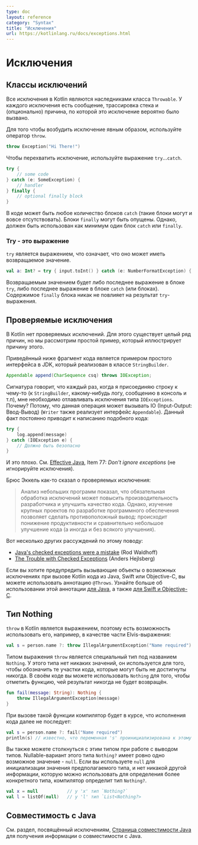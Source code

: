 ```yaml
---
type: doc
layout: reference
category: "Syntax"
title: "Исключения"
url: https://kotlinlang.ru/docs/exceptions.html
---
```


<!-- При переводе статьи оригинальная версия была от 05 March 2022 -->

<!-- # Exceptions -->
# Исключения

<a name="exception-classes"></a>

<!-- ## Exception classes -->
## Классы исключений

<!-- All exception classes in Kotlin inherit the `Throwable` class.
Every exception has a message, a stack trace, and an optional cause. -->
Все исключения в Kotlin являются наследниками класса `Throwable`.
У каждого исключения есть сообщение, трассировка стека и (опционально) причина, по которой
это исключение вероятно было вызвано.

<!-- To throw an exception object, use the `throw` expression: -->
Для того чтобы возбудить исключение явным образом, используйте оператор `throw`.

```kotlin
throw Exception("Hi There!")
```

<!-- To catch an exception, use the `try`...`catch` expression: -->
Чтобы перехватить исключение, используйте выражение `try`...`catch`.

```kotlin
try {
    // some code
} catch (e: SomeException) {
    // handler
} finally {
    // optional finally block
}
```

<!-- There may be zero or more `catch` blocks, and the `finally` block may be omitted.
However, at least one `catch` or `finally` block is required. -->
В коде может быть любое количество блоков `catch` (такие блоки могут и вовсе отсутствовать). Блоки `finally`
могут быть опущены. Однако, должен быть использован как минимум один блок `catch` или `finally`.

<a name="try-is-an-expression"></a>

<!-- ### Try is an expression -->
### Try - это выражение

<!-- `try` is an expression, which means it can have a return value: -->

`try` является выражением, что означает, что оно может иметь возвращаемое значение.

```kotlin
val a: Int? = try { input.toInt() } catch (e: NumberFormatException) { null }
```

<!-- The returned value of a `try` expression is either the last expression in the `try` block or the
last expression in the `catch` block (or blocks).
The contents of the `finally` block don't affect the result of the expression. -->
Возвращаемым значением будет либо последнее выражение в блоке `try`, либо последнее выражение
в блоке `catch` (или блоках). Содержимое `finally` блока никак не повлияет на результат `try`-выражения.

<a name="checked-exceptions"></a>

<!-- ## Checked exceptions -->
## Проверяемые исключения

<!-- Kotlin does not have checked exceptions. There are many reasons for this, but we will provide a simple example that illustrates why it is the case. -->
В Kotlin нет проверяемых исключений. Для этого существует целый ряд причин, но мы рассмотрим простой пример, который иллюстрирует причину этого.

<!-- The following is an example interface from the JDK implemented by the `StringBuilder` class: -->
Приведённый ниже фрагмент кода является примером простого интерфейса в JDK, который реализован в классе `StringBuilder`.

```java
Appendable append(CharSequence csq) throws IOException;
```

<!-- This signature says that every time I append a string to something (a `StringBuilder`, some kind of a log, a console, etc.),
I have to catch the `IOExceptions`. Why? Because the implementation might be performing IO operations (`Writer` also implements `Appendable`).
The result is code like this all over the place: -->
Сигнатура говорит, что каждый раз, когда я присоединяю строку к чему-то (к `StringBuilder`, какому-нибудь логу, сообщению в консоль и т.п),
мне необходимо отлавливать исключения типа `IOExceptions`. Почему? Потому, что данная операция может вызывать IO (Input-Output: Ввод-Вывод) (`Writer` также
реализует интерфейс `Appendable`).
Данный факт постоянно приводит к написанию подобного кода:

```kotlin
try {
    log.append(message)
} catch (IOException e) {
    // Должно быть безопасно
}
```

<!-- And that’s not good. Just take a look at [Effective Java, 3rd Edition](https://www.oracle.com/technetwork/java/effectivejava-136174.html), Item 77: *Don't ignore exceptions*. -->
И это плохо. См. [Effective Java](https://www.oracle.com/technetwork/java/effectivejava-136174.html), Item 77: *Don't ignore exceptions* (не игнорируйте исключения).

<!-- Bruce Eckel says this about checked exceptions: -->

Брюс Эккель как-то сказал о проверяемых исключения:

<!-- > Examination of small programs leads to the conclusion that requiring exception specifications
>could both enhance developer productivity and enhance code quality, but experience with large software projects suggests
>a different result – decreased productivity and little or no increase in code quality. -->

> Анализ небольших программ показал, что обязательная обработка исключений может повысить производительность разработчика и улучшить качество кода.
> Однако, изучение крупных проектов по разработке программного обеспечения позволяет сделать противоположный вывод:
> происходит понижение продуктивности и сравнительно небольшое улучшение кода (а иногда и без всякого улучшения).

<!-- And here are some additional thoughts on the matter: -->
Вот несколько других рассуждений по этому поводу:

* [Java's checked exceptions were a mistake](https://radio-weblogs.com/0122027/stories/2003/04/01/JavasCheckedExceptionsWereAMistake.html) (Rod Waldhoff)
* [The Trouble with Checked Exceptions](https://www.artima.com/intv/handcuffs.html) (Anders Hejlsberg)

<!-- If you want to alert callers about possible exceptions when calling Kotlin code from Java, Swift, or Objective-C,
you can use the `@Throws` annotation. Read more about using this annotation [for Java](java-to-kotlin-interop.md#checked-exceptions)
and [for Swift and Objective-C](native-objc-interop.md#errors-and-exceptions). -->
Если вы хотите предупредить вызывающие объекты о возможных исключениях при вызове Kotlin кода из Java, Swift или Objective-C,
вы можете использовать аннотацию `@Throws`. Узнайте больше об использовании этой аннотации [для Java](java-to-kotlin-interop.md#checked-exceptions),
а также [для Swift и Objective-C](native-objc-interop.md#errors-and-exceptions).

<a name="the-nothing-type"></a>

<!-- ## The Nothing type -->
## Тип Nothing

<!-- `throw` is an expression in Kotlin, so you can use it, for example, as part of an Elvis expression: -->
`throw` в Kotlin является выражением, поэтому есть возможность использовать его, например, в качестве части Elvis-выражения:

```kotlin
val s = person.name ?: throw IllegalArgumentException("Name required")
```

<!-- The `throw` expression has the type `Nothing`.
This type has no values and is used to mark code locations that can never be reached.
In your own code, you can use `Nothing` to mark a function that never returns: -->
Типом выражения `throw` является специальный тип под названием `Nothing`.
У этого типа нет никаких значений, он используется для того, чтобы обозначить те участки кода, которые могут быть не достигнуты никогда.
В своём коде вы можете использовать `Nothing` для того, чтобы отметить функцию, чей результат никогда не будет возвращён.

```kotlin
fun fail(message: String): Nothing {
    throw IllegalArgumentException(message)
}
```

<!-- When you call this function, the compiler will know that the execution doesn't continue beyond the call: -->
При вызове такой функции компилятор будет в курсе, что исполнения кода далее не последует:

```kotlin
val s = person.name ?: fail("Name required")
println(s) // известно, что переменная 's' проинициализирована к этому моменту
```

<!-- You may also encounter this type when dealing with type inference. The nullable variant of this type,
`Nothing?`, has exactly one possible value, which is `null`. If you use `null` to initialize
a value of an inferred type and there's no other information that can be used to determine a more
specific type, the compiler will infer the `Nothing?` type: -->
Вы также можете столкнуться с этим типом при работе с выводом типов.
Nullable-вариант этого типа `Nothing?` имеет ровно одно возможное значение - `null`.
Если вы используете `null` для инициализации значения предполагаемого типа, и нет никакой другой информации,
которую можно использовать для определения более конкретного типа, компилятор определит тип `Nothing?`.

```kotlin
val x = null           // у 'x' тип `Nothing?`
val l = listOf(null)   // у 'l' тип `List<Nothing?>
```

<a name="java-interoperability"></a>

<!-- ## Java interoperability -->
## Совместимость с Java

<!-- Please see the section on exceptions in the [Java interoperability page](java-interop.md) for information about Java interoperability. -->

См. раздел, посвящённый исключениям, [Страница совместимости Java](java-interop.html) для получения информации о совместимости с Java.
